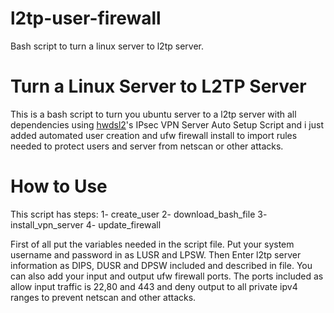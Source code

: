 # l2tp-user-firewall
Bash script to turn a linux server to l2tp server.
# Turn a Linux Server to L2TP Server
This is a bash script to turn you ubuntu server to a l2tp server with all dependencies using [hwdsl2](https://github.com/hwdsl2/setup-ipsec-vpn/)'s IPsec VPN Server Auto Setup Script and i just added automated user creation and ufw firewall install to import rules needed to protect users and server from netscan or other attacks.
# How to Use
This script has steps:
1- create_user
2- download_bash_file
3- install_vpn_server
4- update_firewall

First of all put the variables needed in the script file.
Put your system username and password in as LUSR and LPSW.
Then Enter l2tp server information as DIPS, DUSR and DPSW included and described in file.
You can also add your input and output ufw firewall ports. The ports included as allow input traffic is 22,80 and 443 and deny output to all private ipv4 ranges to prevent netscan and other attacks.

